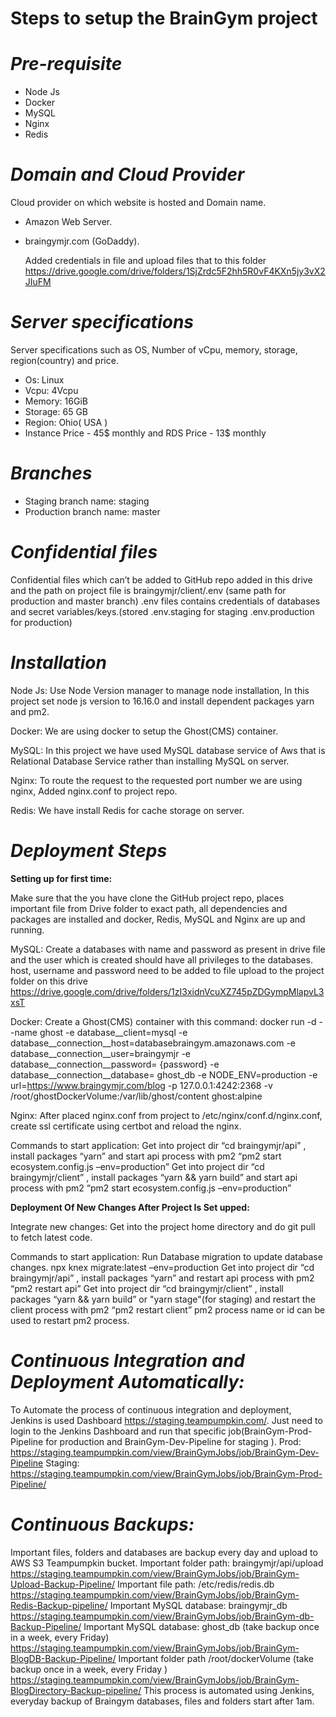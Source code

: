 # Steps to setup the BrainGym project

 # *Pre-requisite*
- Node Js
- Docker
- MySQL
- Nginx
- Redis 

# *Domain and Cloud Provider*
Cloud provider on which website is hosted and Domain name.
- Amazon Web Server.
- braingymjr.com (GoDaddy).

  Added credentials in file and upload files that to this folder https://drive.google.com/drive/folders/1SjZrdc5F2hh5R0vF4KXn5jy3vX2JIuFM
    
# *Server specifications*
Server specifications such as OS, Number of vCpu, memory, storage, region(country) and price.
 - Os: Linux
 - Vcpu: 4Vcpu
 - Memory: 16GiB
 - Storage: 65 GB
 - Region: Ohio( USA )
 - Instance Price - 45$ monthly and RDS Price - 13$ monthly

# *Branches*
- Staging branch name: staging
- Production branch name: master

# *Confidential files*
Confidential files which can’t be added to GitHub repo added in this drive and the path on project file is braingymjr/client/.env (same path for production and master branch)
.env files contains credentials of databases and secret variables/keys.(stored .env.staging for staging .env.production for production)

# *Installation*
Node Js: 
Use Node Version manager to manage node installation, In this project set node js version to 16.16.0 and install dependent packages yarn and pm2.

Docker:
We are using docker to setup the Ghost(CMS) container. 

MySQL:
In this project we have used MySQL database service of Aws that is Relational Database Service rather than installing MySQL on server. 

Nginx:
To route the request to the requested port number we are using nginx, Added nginx.conf to project repo.

Redis: 
We have install Redis for cache storage on server.

# *Deployment Steps*

__Setting up for first time:__

Make sure that the you have clone the GitHub project repo, places important file from Drive folder to exact path, all dependencies and packages are installed and docker, Redis, MySQL and Nginx are up and running.

MySQL:
Create a databases with name and password as present in drive file and the user which is created should have all privileges to the databases. host, username and password need to be added to  file upload to the project folder on this drive https://drive.google.com/drive/folders/1zI3xidnVcuXZ745pZDGympMlapvL3xsT

Docker:
Create a Ghost(CMS) container with this command:
docker run -d --name ghost -e database__client=mysql -e database__connection__host=databasebraingym.amazonaws.com -e database__connection__user=braingymjr -e database__connection__password= {password} -e database__connection__database= ghost_db -e NODE_ENV=production -e url=https://www.braingymjr.com/blog -p 127.0.0.1:4242:2368 -v /root/ghostDockerVolume:/var/lib/ghost/content ghost:alpine

Nginx:
After placed nginx.conf from project to /etc/nginx/conf.d/nginx.conf, create ssl certificate using certbot and reload the nginx.

Commands to start application:
Get into project dir “cd braingymjr/api” , install packages “yarn”  and start api process with pm2 “pm2 start ecosystem.config.js –env=production”
Get into project dir “cd braingymjr/client” , install packages “yarn && yarn build”  and start api process with pm2 “pm2 start ecosystem.config.js –env=production”

__Deployment Of New Changes After Project Is Set upped:__

Integrate new changes:
Get into the project home directory and do git pull to fetch latest code.

Commands to start application:
Run Database migration to update database changes. npx knex migrate:latest –env=production
Get into project dir “cd braingymjr/api” , install packages “yarn”  and restart api process with pm2 “pm2 restart api”
Get into project dir “cd braingymjr/client” , install packages “yarn && yarn build” or "yarn stage"(for staging)  and restart the client process with pm2 “pm2 restart client”
pm2 process name or id can be used to restart pm2 process.


# *Continuous Integration and Deployment Automatically:*
To Automate the process of continuous integration and deployment, Jenkins is used Dashboard https://staging.teampumpkin.com/.
Just need to login to the Jenkins Dashboard and run that specific job(BrainGym-Prod-Pipeline for production and BrainGym-Dev-Pipeline for staging ).
Prod: https://staging.teampumpkin.com/view/BrainGymJobs/job/BrainGym-Dev-Pipeline
Staging: https://staging.teampumpkin.com/view/BrainGymJobs/job/BrainGym-Prod-Pipeline/

# *Continuous Backups:*
Important files, folders and databases are backup every day and upload to AWS S3 Teampumpkin bucket.
Important folder path: braingymjr/api/upload https://staging.teampumpkin.com/view/BrainGymJobs/job/BrainGym-Upload-Backup-Pipeline/
Important file path: /etc/redis/redis.db https://staging.teampumpkin.com/view/BrainGymJobs/job/BrainGym-Redis-Backup-pipeline/
Important MySQL database: braingymjr_db https://staging.teampumpkin.com/view/BrainGymJobs/job/BrainGym-db-Backup-Pipeline/
Important MySQL database: ghost_db (take backup once in a week, every Friday) https://staging.teampumpkin.com/view/BrainGymJobs/job/BrainGym-BlogDB-Backup-Pipeline/
Important folder path /root/dockerVolume (take backup once in a week, every Friday ) https://staging.teampumpkin.com/view/BrainGymJobs/job/BrainGym-BlogDirectory-Backup-pipeline/
This process is automated using Jenkins, everyday backup of Braingym databases, files and folders start after 1am. 
